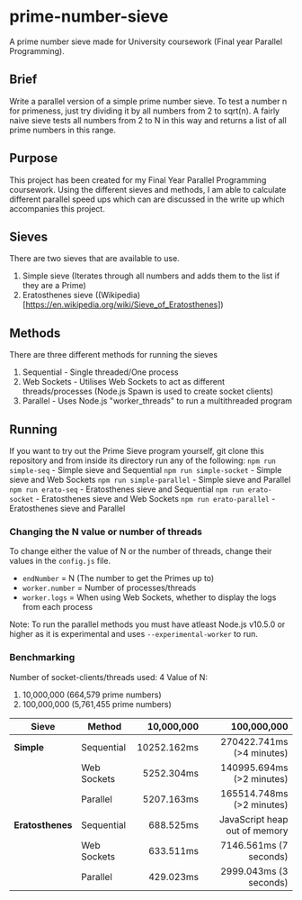 # prime-number-sieve
A prime number sieve made for University coursework (Final year Parallel Programming).

## Brief
Write a parallel version of a simple prime number sieve. To test a number n for primeness, just try dividing it by all numbers from 2 to sqrt(n). A fairly naive sieve tests all numbers from 2 to N in this way and returns a list of all prime numbers in this range.

## Purpose
This project has been created for my Final Year Parallel Programming coursework.
Using the different sieves and methods, I am able to calculate different parallel speed ups which can are discussed in the write up which accompanies this project.

## Sieves
There are two sieves that are available to use.
1. Simple sieve (Iterates through all numbers and adds them to the list if they are a Prime)
2. Eratosthenes sieve ((Wikipedia)[https://en.wikipedia.org/wiki/Sieve_of_Eratosthenes])

## Methods
There are three different methods for running the sieves
1. Sequential - Single threaded/One process
2. Web Sockets - Utilises Web Sockets to act as different threads/processes (Node.js Spawn is used to create socket clients)
3. Parallel - Uses Node.js "worker_threads" to run a multithreaded program

## Running
If you want to try out the Prime Sieve program yourself, git clone this repository and from inside its directory run any of the following:
`npm run simple-seq` - Simple sieve and Sequential
`npm run simple-socket` - Simple sieve and Web Sockets
`npm run simple-parallel` - Simple sieve and Parallel
`npm run erato-seq` - Eratosthenes sieve and Sequential
`npm run erato-socket` - Eratosthenes sieve and Web Sockets
`npm run erato-parallel` - Eratosthenes sieve and Parallel

### Changing the N value or number of threads
To change either the value of N or the number of threads, change their values in the `config.js` file.
* `endNumber` = N (The number to get the Primes up to)
* `worker.number` = Number of processes/threads
* `worker.logs` = When using Web Sockets, whether to display the logs from each process

Note: To run the parallel methods you must have atleast Node.js v10.5.0 or higher as it is experimental and uses `--experimental-worker` to run. 

### Benchmarking
Number of socket-clients/threads used: 4
Value of N: 
1. 10,000,000 (664,579 prime numbers)
2. 100,000,000 (5,761,455 prime numbers)

| Sieve             | Method       |      10,000,000 |                    100,000,000 |
| ------------------|--------------|----------------:|-------------------------------:|
| **Simple**        | Sequential   |     10252.162ms |      270422.741ms (>4 minutes) |
|                   | Web Sockets  |      5252.304ms |      140995.694ms (>2 minutes) |
|                   | Parallel     |      5207.163ms |      165514.748ms (>2 minutes) |
| **Eratosthenes**  | Sequential   |       688.525ms |  JavaScript heap out of memory |
|                   | Web Sockets  |       633.511ms |         7146.561ms (7 seconds) |
|                   | Parallel     |        429.023ms|          2999.043ms (3 seconds)|

